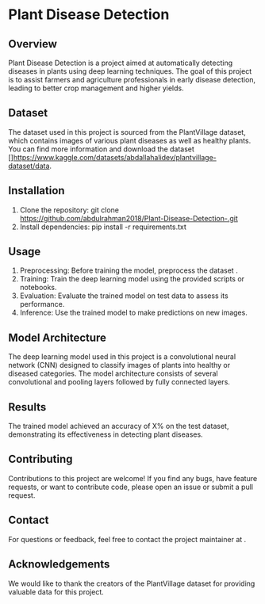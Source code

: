 # Plant Disease Detection

## Overview
Plant Disease Detection is a project aimed at automatically detecting diseases in plants using deep learning techniques. The goal of this project is to assist farmers and agriculture professionals in early disease detection, leading to better crop management and higher yields.

## Dataset
The dataset used in this project is sourced from the PlantVillage dataset, which contains images of various plant diseases as well as healthy plants. You can find more information and download the dataset [[](https://www.kaggle.com/datasets/abdallahalidev/plantvillage-dataset/data)]https://www.kaggle.com/datasets/abdallahalidev/plantvillage-dataset/data.

## Installation
1. Clone the repository:
git clone https://github.com/abdulrahman2018/Plant-Disease-Detection-.git
2. Install dependencies:
pip install -r requirements.txt

## Usage
1. Preprocessing: Before training the model, preprocess the dataset [](https://www.kaggle.com/datasets/abdallahalidev/plantvillage-dataset/data).
2. Training: Train the deep learning model using the provided scripts or notebooks.
3. Evaluation: Evaluate the trained model on test data to assess its performance.
4. Inference: Use the trained model to make predictions on new images.

## Model Architecture
The deep learning model used in this project is a convolutional neural network (CNN) designed to classify images of plants into healthy or diseased categories. The model architecture consists of several convolutional and pooling layers followed by fully connected layers.

## Results
The trained model achieved an accuracy of X% on the test dataset, demonstrating its effectiveness in detecting plant diseases.

## Contributing
Contributions to this project are welcome! If you find any bugs, have feature requests, or want to contribute code, please open an issue or submit a pull request.

## Contact
For questions or feedback, feel free to contact the project maintainer at [](abdulrahman168107@bue.edu.eg).

## Acknowledgements
We would like to thank the creators of the PlantVillage dataset for providing valuable data for this project.
